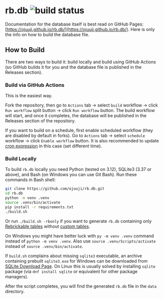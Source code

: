 # rb.db ![build status](https://github.com/ojuuji/rb.db/actions/workflows/build-db.yml/badge.svg)

Documentation for the database itself is best read on GitHub Pages: [https://ojuuji.github.io/rb.db/](https://ojuuji.github.io/rb.db/). Here is only the info on how to build the database file.

## How to Build

There are two ways to build it: build locally and build using GitHub Actions (so GitHub builds it for you and the database file is published in the Releases section).

### Build via GitHub Actions

This is the easiest way.

Fork the repository, then go to `Actions` tab → select `build` workflow → click `Run workflow` split button → click `Run workflow` button. The build workflow will start, and once it completes, the database will be published in the Releases section of the repository.

If you want to build on a schedule, first enable scheduled workflow (they are disabled by default in forks). Go to `Actions` tab → select `schedule` workflow → click `Enable workflow` button. It is also recommended to update [cron expression](https://github.com/ojuuji/rb.db/blob/master/.github/workflows/schedule.yml#L5) in this case (set different time).

### Build Locally

To build `rb.db` locally you need Python (tested on 3.12), SQLite3 (3.37 or above), and Bash (on Windows you can use Git Bash). Run these commands in Bash shell:

```sh
git clone https://github.com/ojuuji/rb.db.git
cd rb.db
python -m venv .venv
source .venv/bin/activate
pip install -r requirements.txt
./build.sh
```

Or run `./build.sh -rbonly` if you want to generate `rb.db` containing only [Rebrickable tables](https://ojuuji.github.io/rb.db/#rebrickable-tables) without [custom tables](https://ojuuji.github.io/rb.db/#custom-tables).

On Windows you might have better luck with `py -m venv .venv` command instead of `python -m venv .venv`. Also use `source .venv/Scripts/activate` instead of `source .venv/bin/activate`.

If `build.sh` complains about missing `sqlite3` executable, an archive containing prebuilt `sqlite3.exe` for Windows can be downloaded from [SQLite Download Page](https://www.sqlite.org/download.html). On Linux this is usually solved by installing `sqlite` package (via `dnf install sqlite` or equivalent for other package managers).

After the script completes, you will find the generated `rb.db` file in the `data` directory.
